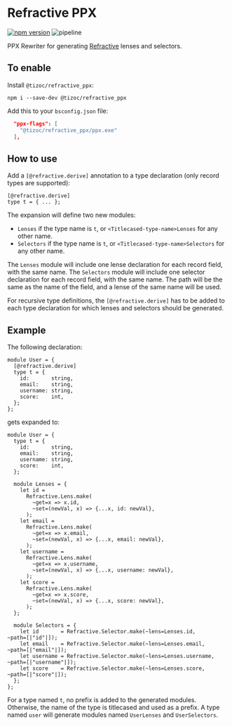 # Refractive PPX

[![npm version](https://badge.fury.io/js/%40tizoc%2Frefractive_ppx.svg)](https://badge.fury.io/js/%40tizoc%2Frefractive_ppx)
![pipeline](https://github.com/tizoc/refractive-ppx/workflows/refractive_ppx%20pipeline/badge.svg)

PPX Rewriter for generating [Refractive](https://github.com/tizoc/refractive) lenses and selectors.

## To enable

Install `@tizoc/refractive_ppx`:

```
npm i --save-dev @tizoc/refractive_ppx
```

Add this to your `bsconfig.json` file:

```json
  "ppx-flags": [
    "@tizoc/refractive_ppx/ppx.exe"
  ],
```

## How to use

Add a `[@refractive.derive]` annotation to a type declaration (only record types are supported):

```reason
[@refractive.derive]
type t = { ... };
```

The expansion will define two new modules:

- `Lenses` if the type name is `t`, or `<Titlecased-type-name>Lenses` for any other name.
- `Selectors` if the type name is `t`, or `<Titlecased-type-name>Selectors` for any other name.

The `Lenses` module will include one lense declaration for each record field, with the same name.
The `Selectors` module will include one selector declaration for each record field, with the same name. The path will be the same as the name of the field, and a lense of the same name will be used.

For recursive type definitions, the `[@refractive.derive]` has to be added to each type declaration for which lenses and selectors should be generated.

## Example

The following declaration:

```reason
module User = {
  [@refractive.derive]
  type t = {
    id:       string,
    email:    string,
    username: string,
    score:    int,
  };
};
```

gets expanded to:

```reason
module User = {
  type t = {
    id:       string,
    email:    string,
    username: string,
    score:    int,
  };

  module Lenses = {
    let id =
      Refractive.Lens.make(
        ~get=x => x.id,
        ~set=(newVal, x) => {...x, id: newVal},
      );
    let email =
      Refractive.Lens.make(
        ~get=x => x.email,
        ~set=(newVal, x) => {...x, email: newVal},
      );
    let username =
      Refractive.Lens.make(
        ~get=x => x.username,
        ~set=(newVal, x) => {...x, username: newVal},
      );
    let score =
      Refractive.Lens.make(
        ~get=x => x.score,
        ~set=(newVal, x) => {...x, score: newVal},
      );
  };

  module Selectors = {
    let id       = Refractive.Selector.make(~lens=Lenses.id,       ~path=[|"id"|]);
    let email    = Refractive.Selector.make(~lens=Lenses.email,    ~path=[|"email"|]);
    let username = Refractive.Selector.make(~lens=Lenses.username, ~path=[|"username"|]);
    let score    = Refractive.Selector.make(~lens=Lenses.score,    ~path=[|"score"|]);
  };
};
```

For a type named `t`, no prefix is added to the generated modules. Otherwise, the name of the type is titlecased and used as a prefix. A type named `user` will generate modules named `UserLenses` and `UserSelectors`.
